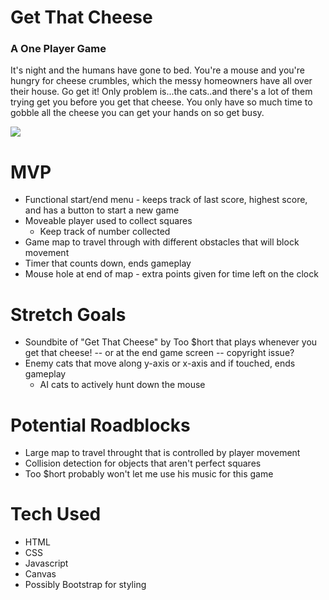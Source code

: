 # Get That Cheese
### A One Player Game

It's night and the humans have gone to bed. You're a mouse and you're hungry for cheese crumbles, which the messy homeowners have all over their house. Go get it! Only problem is...the cats..and there's a lot of them trying get you before you get that cheese. You only have so much time to gobble all the cheese you can get your hands on so get busy.

![](https://i.imgur.com/NMFtuvi.png)

# MVP
* Functional start/end menu - keeps track of last score, highest score, and has a button to start a new game
* Moveable player used to collect squares
    * Keep track of number collected
* Game map to travel through with different obstacles that will block movement
* Timer that counts down, ends gameplay
* Mouse hole at end of map - extra points given for time left on the clock

# Stretch Goals
* Soundbite of "Get That Cheese" by Too $hort that plays whenever you get that cheese! -- or at the end game screen -- copyright issue?
* Enemy cats that move along y-axis or x-axis and if touched, ends gameplay
    * AI cats to actively hunt down the mouse

# Potential Roadblocks
* Large map to travel throught that is controlled by player movement
* Collision detection for objects that aren't perfect squares
* Too $hort probably won't let me use his music for this game

# Tech Used
* HTML
* CSS
* Javascript
* Canvas
* Possibly Bootstrap for styling